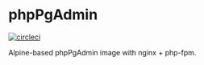 # phpPgAdmin

[![circleci][circleci]](https://circleci.com/gh/vektorcloud/phppgadmin)

Alpine-based phpPgAdmin image with nginx + php-fpm.

[circleci]: https://img.shields.io/circleci/build/gh/vektorcloud/phppgadmin?color=1dd6c9&logo=CircleCI&logoColor=1dd6c9&style=for-the-badge "phppgadmin"
